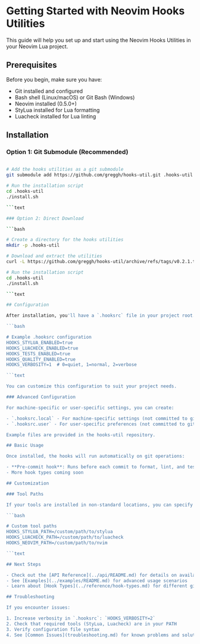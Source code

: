 
# Getting Started with Neovim Hooks Utilities

This guide will help you set up and start using the Neovim Hooks Utilities in your Neovim Lua project.

## Prerequisites

Before you begin, make sure you have:

- Git installed and configured
- Bash shell (Linux/macOS) or Git Bash (Windows)
- Neovim installed (0.5.0+)
- StyLua installed for Lua formatting
- Luacheck installed for Lua linting

## Installation

### Option 1: Git Submodule (Recommended)

```bash

# Add the hooks utilities as a git submodule
git submodule add https://github.com/greggh/hooks-util.git .hooks-util

# Run the installation script
cd .hooks-util
./install.sh

```text

### Option 2: Direct Download

```bash

# Create a directory for the hooks utilities
mkdir -p .hooks-util

# Download and extract the utilities
curl -L https://github.com/greggh/hooks-util/archive/refs/tags/v0.2.1.tar.gz | tar -xz --strip-components=1 -C .hooks-util

# Run the installation script
cd .hooks-util
./install.sh

```text

## Configuration

After installation, you'll have a `.hooksrc` file in your project root. This file controls the behavior of the hooks.

```bash

# Example .hooksrc configuration
HOOKS_STYLUA_ENABLED=true
HOOKS_LUACHECK_ENABLED=true
HOOKS_TESTS_ENABLED=true
HOOKS_QUALITY_ENABLED=true
HOOKS_VERBOSITY=1  # 0=quiet, 1=normal, 2=verbose

```text

You can customize this configuration to suit your project needs.

### Advanced Configuration

For machine-specific or user-specific settings, you can create:

- `.hooksrc.local` - For machine-specific settings (not committed to git)
- `.hooksrc.user` - For user-specific preferences (not committed to git)

Example files are provided in the hooks-util repository.

## Basic Usage

Once installed, the hooks will run automatically on git operations:

- **Pre-commit hook**: Runs before each commit to format, lint, and test code
- More hook types coming soon

## Customization

### Tool Paths

If your tools are installed in non-standard locations, you can specify their paths:

```bash

# Custom tool paths
HOOKS_STYLUA_PATH=/custom/path/to/stylua
HOOKS_LUACHECK_PATH=/custom/path/to/luacheck
HOOKS_NEOVIM_PATH=/custom/path/to/nvim

```text

## Next Steps

- Check out the [API Reference](../api/README.md) for details on available functions
- See [Examples](../examples/README.md) for advanced usage scenarios
- Learn about [Hook Types](../reference/hook-types.md) for different git operations

## Troubleshooting

If you encounter issues:

1. Increase verbosity in `.hooksrc`: `HOOKS_VERBOSITY=2`
2. Check that required tools (StyLua, Luacheck) are in your PATH
3. Verify configuration file syntax
4. See [Common Issues](troubleshooting.md) for known problems and solutions

